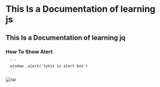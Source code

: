 # This Is a Documentation  of learning js
## This Is a Documentation  of learning jq
### How To Show Alert

      
      ```
      window .alert('tyhis is alert box')
      ```
     
![rai](https://user-images.githubusercontent.com/95132286/143728006-b288b80e-10ad-43a0-a948-32a53ce58232.jpg)
